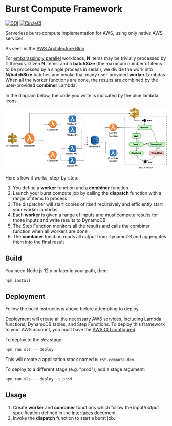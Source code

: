 # Burst Compute Framework

[![DOI](https://zenodo.org/badge/301732359.svg)](https://zenodo.org/badge/latestdoi/301732359)
[![CircleCI](https://circleci.com/gh/JaneliaSciComp/burst-compute.svg?style=svg)](https://circleci.com/gh/JaneliaSciComp/burst-compute)

Serverless burst-compute implementation for AWS, using only native AWS services.

As seen in the [AWS Architecture Blog](https://aws.amazon.com/blogs/architecture/scaling-neuroscience-research-on-aws/).

For [embarassingly parallel](https://en.wikipedia.org/wiki/Embarrassingly_parallel) workloads, **N** items may be trivially processed by **T** threads. Given **N** items, and a **batchSize** (the maximum number of items to be processed by a single process in serial), we divide the work into **N/batchSize** batches and invoke that many user-provided **worker** Lambdas. When all the worker functions are done, the results are combined by the user-provided **combiner** Lambda. 

In the diagram below, the code you write is indicated by the blue lambda icons.

![Architecture Diagram](docs/burst-compute-diagram.png)

Here's how it works, step-by-step:
1) You define a **worker** function and a **combiner** function
2) Launch your burst compute job by calling the **dispatch** function with a range of items to process
3) The dispatcher will start copies of itself recursively and efficiently start your worker lambdas
4) Each **worker** is given a range of inputs and must compute results for those inputs and write results to DynamoDB
5) The Step Function monitors all the results and calls the combiner function when all workers are done
6) The **combiner** function reads all output from DynamoDB and aggregates them into the final result

## Build

You need Node.js 12.x or later in your path, then:

```bash
npm install
```

## Deployment

Follow the build instructions above before attempting to deploy.

Deployment will create all the necessary AWS services, including Lambda functions, DynamoDB tables, and Step Functions. To deploy this framework to your AWS account, you must have the [AWS CLI configured](https://www.serverless.com/framework/docs/providers/aws/guide/credentials#sign-up-for-an-aws-account). 

To deploy to the *dev* stage:
```bash
npm run sls -- deploy
```

This will create a application stack named `burst-compute-dev`. 

To deploy to a different stage (e.g. "prod"), add a stage argument:
```bash
npm run sls -- deploy -s prod
```

## Usage

1. Create **worker** and **combiner** functions which follow the input/output specification defined in the [Interfaces](docs/Interfaces.md) document.
2. Invoke the **dispatch** function to start a burst job. 
